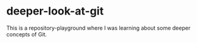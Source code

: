 # deeper-look-at-git
This is a repository-playground where I was learning about some deeper concepts of Git.
